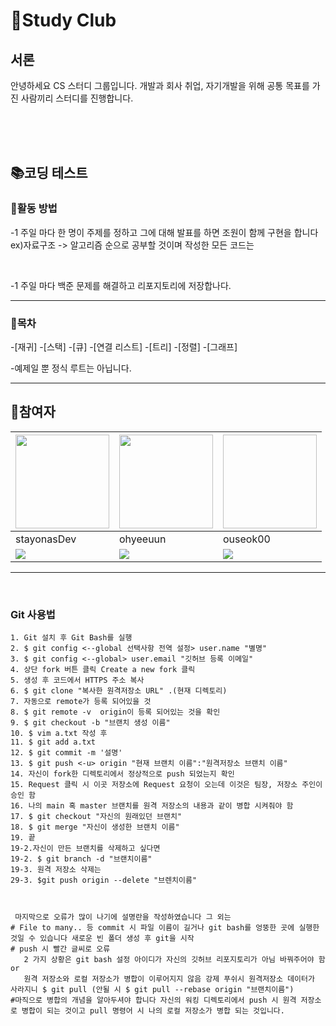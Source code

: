 👼Study Club
=============

<h2>서론</h2>
<p>
  안녕하세요 CS 스터디 그룹입니다.
  개발과 회사 취업, 자기개발을 위해 공통 목표를 가진 사람끼리 스터디를 진행합니다.
</p>
<br><br><br>


<div>
<h2>📚코딩 테스트</h2>
<h3>🔨활동 방법</h3>
<div>
<p>-1 주일 마다 한 명이 주제를 정하고 그에 대해 발표를 하면 조원이 함께 구현을 합니다
    ex)자료구조 -> 알고리즘 순으로 공부할 것이며 작성한 모든 코드는 </p><br>
  <p>-1 주일 마다 백준 문제를 해결하고 리포지토리에 저장합나다.</p>
</div>
  <hr>
  <div>
    <h3>📰목차</h3>
    <p>
    -[재귀]
    -[스택]
    -[큐]
    -[연결 리스트]
    -[트리]
    -[정렬]
    -[그래프]
    </p>
    -예제일 뿐 정식 루트는 아닙니다.
  </div>
</div>
<hr>
<h2>🤼참여자</h2>
  
  |<a href="https://github.com/stayonasDev"><img src="https://avatars.githubusercontent.com/stayonasDev" width="150" height="150"></a>|<a href="https://github.com/ohyeeuun"><img src="https://avatars.githubusercontent.com/ohyeeuun" width="150" height="150"></a>|<a href="https://github.com/ouseok00"><img scr="https://avatars.githubusercontent.com/ouseok00" width="150" height="150"></a>|
  |---|---|---|
  |stayonasDev|ohyeeuun|ouseok00|
  |<img src="https://camo.githubusercontent.com/3132d1c447ca1bc70a4b046f1fef0be83b4b9cda2772de851e8680051de2602b/68747470733a2f2f696d672e736869656c64732e696f2f62616467652f4a6176612d3030373339362e7376673f267374796c653d666f722d7468652d6261646765266c6f676f3d4a617661266c6f676f436f6c6f723d7768697465">|<img src="https://img.shields.io/badge/C-239120?style=flat-square&logo=C&logoColor=white">|<img src="https://camo.githubusercontent.com/3132d1c447ca1bc70a4b046f1fef0be83b4b9cda2772de851e8680051de2602b/68747470733a2f2f696d672e736869656c64732e696f2f62616467652f4a6176612d3030373339362e7376673f267374796c653d666f722d7468652d6261646765266c6f676f3d4a617661266c6f676f436f6c6f723d7768697465">|
<hr>
<br>

  ### Git 사용법
    1. Git 설치 후 Git Bash를 실행
    2. $ git config <--global 선택사항 전역 설정> user.name "별명"
    3. $ git config <--global> user.email "깃허브 등록 이메일"
    4. 상단 fork 버튼 클릭 Create a new fork 클릭
    5. 생성 후 코드에서 HTTPS 주소 복사
    6. $ git clone "복사한 원격저장소 URL" .(현재 디렉토리)
    7. 자동으로 remote가 등록 되어있을 것
    8. $ git remote -v  origin이 등록 되어있는 것을 확인
    9. $ git checkout -b "브랜치 생성 이름"
    10. $ vim a.txt 작성 후
    11. $ git add a.txt
    12. $ git commit -m '설명'
    13. $ git push <-u> origin "현재 브랜치 이름":"원격저장소 브랜치 이름"
    14. 자신이 fork한 디렉토리에서 정상적으로 push 되었는지 확인
    15. Request 클릭 시 이곳 저장소에 Request 요청이 오는데 이것은 팀장, 저장소 주인이 승인 함
    16. 나의 main 혹 master 브랜치를 원격 저장소의 내용과 같이 병합 시켜줘야 함
    17. $ git checkout "자신의 원래있던 브랜치"
    18. $ git merge "자신이 생성한 브랜치 이름"
    19. 끝 
    19-2.자신이 만든 브랜치를 삭제하고 싶다면
    19-2. $ git branch -d "브랜치이름"
    19-3. 원격 저장소 삭제는
    29-3. $git push origin --delete "브렌치이름"



     마지막으로 오류가 많이 나기에 설명란을 작성하였습니다 그 외는 
    # File to many.. 등 commit 시 파일 이름이 길거나 git bash를 엉뚱한 곳에 실행한 것일 수 있습니다 새로운 빈 폴더 생성 후 git을 시작 
    # push 시 빨간 글씨로 오류
       2 가지 상황은 git bash 설정 아이디가 자신의 깃허브 리포지토리가 아님 바꿔주어야 함 or 
       원격 저장소와 로컬 저장소가 병합이 이루어지지 않음 강제 푸쉬시 원격저장소 데이터가 사라지니 $ git pull (안될 시 $ git pull --rebase origin "브랜치이름")
    #마직으로 병합의 개념을 알아두셔야 합니다 자신의 워킹 디렉토리에서 push 시 원격 저장소로 병합이 되는 것이고 pull 명령어 시 나의 로컬 저장소가 병합 되는 것입니다. 
